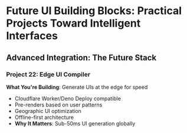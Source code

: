 # Future UI Building Blocks: Practical Projects Toward Intelligent Interfaces

## Advanced Integration: The Future Stack

### Project 22: Edge UI Compiler

**What You're Building**: Generate UIs at the edge for speed

- Cloudflare Worker/Deno Deploy compatible
- Pre-renders based on user patterns
- Geographic UI optimization
- Offline-first architecture
- **Why It Matters**: Sub-50ms UI generation globally
